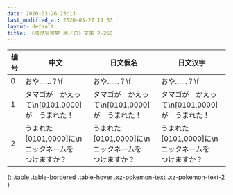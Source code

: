 ```yaml
---
date: 2020-03-26 23:13
last_modified_at: 2020-03-27 11:53
layout: default
title: 《精灵宝可梦 黑／白》文本 2-260
---
```

| 编号 | 中文 | 日文假名 | 日文汉字 |
| ---- | ---- | ---- | --- |
| 0 | おや……？\f | おや……？\f | おや……？\f |
| 1 | タマゴが　かえって\n[0101,0000]が　うまれた！ | タマゴが　かえって\n[0101,0000]が　うまれた！ | タマゴが　かえって\n[0101,0000]が　うまれた！ |
| 2 | うまれた　[0101,0000]に\nニックネームを　つけますか？ | うまれた　[0101,0000]に\nニックネームを　つけますか？ | うまれた　[0101,0000]に\nニックネームを　つけますか？ |
{: .table .table-bordered .table-hover .xz-pokemon-text .xz-pokemon-text-2 }